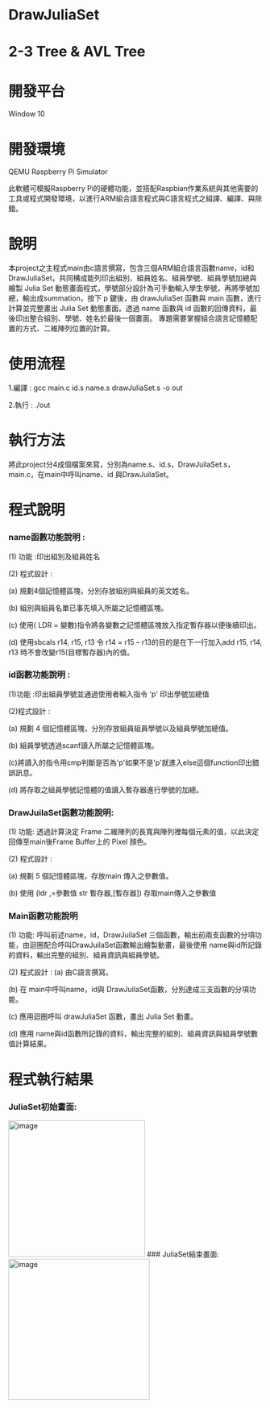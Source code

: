 # DrawJuliaSet
# 2-3 Tree & AVL Tree

# 開發平台
Window 10

# 開發環境
QEMU Raspberry Pi Simulator

此軟體可模擬Raspberry Pi的硬體功能，並搭配Raspbian作業系統與其他需要的工具或程式開發環境，以進行ARM組合語言程式與C語言程式之組譯、編譯、與除錯。

# 說明
本project之主程式main由c語言撰寫，包含三個ARM組合語言函數name，id和DrawJuliaSet，共同構成能列印出組別、組員姓名、組員學號、組員學號加總與繪製 Julia Set 動態畫面程式，學號部分設計為可手動輸入學生學號，再將學號加總，輸出成summation，按下 p 鍵後，由 drawJuliaSet 函數與 main 函數，進行計算並完整畫出 Julia Set 動態畫面。透過 name 函數與 id 函數的回傳資料，最後印出整合組別、學號、姓名於最後一個畫面。 
專題需要掌握組合語言記憶體配置的方式、二維陣列位置的計算。 

# 使用流程
1.編譯 : gcc main.c id.s name.s drawJuliaSet.s -o out

2.執行 : ./out

# 執行方法
將此project分4成個檔案來寫，分別為name.s、id.s，DrawJuilaSet.s，main.c，在main中呼叫name、id 與DrawJuilaSet。  

# 程式說明
### name函數功能說明 :

(1) 功能 :印出組別及組員姓名

(2) 程式設計 : 

(a) 規劃4個記憶體區塊，分別存放組別與組員的英文姓名。

(b) 組別與組員名單已事先填入所屬之記憶體區塊。

(c) 使用( LDR = 變數)指令將各變數之記憶體區塊放入指定暫存器以便後續印出。

(d) 使用sbcals r14, r15, r13 令 r14 = r15 – r13的目的是在下一行加入add r15, r14, r13 時不會改變r15(目標暫存器)內的值。

### id函數功能說明 :

(1)功能 :印出組員學號並通過使用者輸入指令 'p' 印出學號加總值 

(2)程式設計 : 

  (a) 規劃 4 個記憶體區塊，分別存放組員組員學號以及組員學號加總值。 
  
  (b) 組員學號透過scanf讀入所屬之記憶體區塊。 
  
  (c)將讀入的指令用cmp判斷是否為'p'如果不是'p'就進入else這個function印出錯誤訊息。 
  
  (d) 將存取之組員學號記憶體的值讀入暫存器進行學號的加總。


### DrawJuilaSet函數功能說明:

(1) 功能:  透過計算決定 Frame 二維陣列的長寬與陣列裡每個元素的值，以此決定回傳至main後Frame Buffer上的 Pixel 顏色。

(2) 程式設計 : 

  (a) 規劃 5 個記憶體區塊，存放main 傳入之參數值。 
  
  (b) 使用 (ldr ,=參數值 str 暫存器,[暫存器]) 存取main傳入之參數值 
  
### Main函數功能說明
(1) 功能: 呼叫前述name，id，DrawJuilaSet 三個函數，輸出前兩支函數的分項功能，由迴圈配合呼叫DrawJuilaSet函數輸出繪製動畫，最後使用 name與id所記錄的資料，輸出完整的組別、組員資訊與組員學號。

(2) 程式設計 : 
 (a) 由C語言撰寫。 
 
 (b) 在 main中呼叫name，id與 DrawJuilaSet函數，分別達成三支函數的分項功能。
 
 (c) 應用迴圈呼叫 drawJuliaSet 函數，畫出 Julia Set 動畫。
 
 (d) 應用 name與id函數所記錄的資料，輸出完整的組別、組員資訊與組員學號數值計算結果。
 
# 程式執行結果

### JuliaSet初始畫面:
<img width="271" alt="image" src="https://user-images.githubusercontent.com/95215851/191271542-d2a3da1d-e809-4f7e-b54b-7c22187b7476.png">
### JuliaSet結束畫面:
<img width="280" alt="image" src="https://user-images.githubusercontent.com/95215851/191271643-5b42cc74-5b71-474e-8c05-7d3d44039d68.png">


